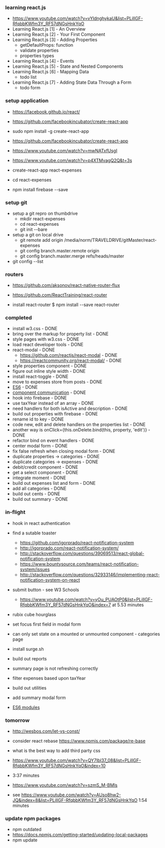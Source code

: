 ### learning react.js

* https://www.youtube.com/watch?v=vYldnghykaU&list=PLillGF-RfqbbKWfm3Y_RF57dNGsHnkYqO
* Learning React.js [1] - An Overview
* Learning React.js [2] - Your First Component
* Learning React.js [3] - Adding Properties
  * getDefaultProps: function
  * validate properties
  * properties types
* Learning React.js [4] - Events
* Learning React.js [5] - State and Nested Components
* Learning React.js [6] - Mapping Data
  * todo list
* Learning React.js [7] - Adding State Data Through a Form
  * todo form

### setup application

* https://facebook.github.io/react/
* https://github.com/facebookincubator/create-react-app

* sudo npm install -g create-react-app

* https://github.com/facebookincubator/create-react-app
* https://www.youtube.com/watch?v=mwNATxfUsgI
* https://www.youtube.com/watch?v=p4XTMvagQ2Q&t=3s

* create-react-app react-expenses
* cd react-expenses
* npm install firebase --save

### setup git

* setup a git repro on thumbdrive
  * mkdir react-expenses
  * cd react-expenses
  * git init --bare
* setup a git on local drive
  * git remote add origin /media/norm/TRAVELDRIVE/gitMaster/react-expenses
  * git config branch.master.remote origin
  * git config branch.master.merge refs/heads/master
* git config --list

### routers

* https://github.com/aksonov/react-native-router-flux
* https://github.com/ReactTraining/react-router

* install react-router $ npm install --save react-router

### completed

* install w3.css - DONE
* bring over the markup for property list - DONE
* style pages with w3.css - DONE
* load react developer tools - DONE
* react-modal - DONE
  * https://github.com/reactjs/react-modal - DONE
  * https://reactcommunity.org/react-modal/ - DONE
* style properties component - DONE
* figure out inline style width - DONE
* install react-toggle - DONE
* move to expenses store from posts - DONE
* [ES6](https://leanpub.com/understandinges6/read#leanpub-auto-better-unicode-support) - DONE
* [component communication](http://andrewhfarmer.com/component-communication/) - DONE
* hook into firebase - DONE
* use taxYear instead of an array - DONE
* need handlers for both isActive and description - DONE
* build out properties with firebase - DONE
* rename id to key - DONE
* code new, edit and delete handlers on the properties list - DONE
* another way is onClick={this.onDelete.bind(this, property, 'edit')} - DONE
* refactor bind on event handlers - DONE
* center modal form - DONE
* fix false refresh when closing modal form - DONE
* duplicate properties -> categories - DONE
* duplicate categories -> expenses - DONE
* debit/credit component - DONE
* get a select component - DONE
* integrate moment - DONE
* build out expenses list and form - DONE
* add all categories - DONE
* build out cents - DONE
* build out summary - DONE

### in-flight

* hook in react authentication

* find a sutable toaster
  * https://github.com/igorprado/react-notification-system
  * http://igorprado.com/react-notification-system/
  * http://stackoverflow.com/questions/39069513/react-global-notification-system
  * https://www.bountysource.com/teams/react-notification-system/issues
  * http://stackoverflow.com/questions/32933146/implementing-react-notification-system-on-react

* submit button - see W3 Schools
  * https://www.youtube.com/watch?v=yOu_PUAOtP0&list=PLillGF-RfqbbKWfm3Y_RF57dNGsHnkYqO&index=7 at 5.53 minutes

* rubix cube hourglass
* set focus first field in modal form
* can only set state on a mounted or unmounted component - categories page
* install surge.sh
* build out reports
* summary page is not refreshing correctly
* filter expenses based upon taxYear
* build out utilities
* add summary modal form

* [ES6 modules](http://wesbos.com/javascript-modules/)

### tomorrow

* http://wesbos.com/let-vs-const/
* consider react rebase https://www.npmjs.com/package/re-base
* what is the best way to add third party css
* https://www.youtube.com/watch?v=QY7Ibl37_08&list=PLillGF-RfqbbKWfm3Y_RF57dNGsHnkYqO&index=10
* 3:37 minutes

* https://www.youtube.com/watch?v=szmS_M-BMls
* see https://www.youtube.com/watch?v=AUso8hw2-JQ&index=8&list=PLillGF-RfqbbKWfm3Y_RF57dNGsHnkYqO 1:54 minutes

### update npm packages

* npm outdated
* https://docs.npmjs.com/getting-started/updating-local-packages
* npm update